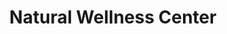 ---
title: "Natural Wellness Center"
url: /round-rock/natural-wellness-center/
shop: nutrition supplements
---